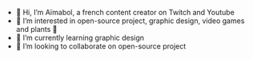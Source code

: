 - 👋 Hi, I’m Aïmabol, a french content creator on Twitch and Youtube
- 👀 I’m interested in open-source project, graphic design, video games and plants 🌼
- 🌱 I’m currently learning graphic design
- 💞️ I’m looking to collaborate on open-source project

<!---
aimabol/aimabol is a ✨ special ✨ repository because its `README.md` (this file) appears on your GitHub profile.
You can click the Preview link to take a look at your changes.
--->
